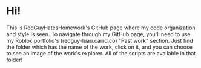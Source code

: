 # Hi!
This is RedGuyHatesHomework's GitHub page where my code organization and style is seen.
To navigate through my GitHub page, you'll need to use my Roblox portfolio's (redguy-luau.carrd.co) "Past work" section.
Just find the folder which has the name of the work, click on it, and you can choose to see an image of the work's explorer. All of the scripts are available in that folder!
